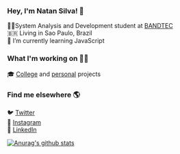 ### Hey, I'm Natan Silva! 👋
 
👨‍💻System Analysis and Development student at [BANDTEC](http://www.digitalschool.com.br/faculdade/)<br>
🇧🇷 Living in Sao Paulo, Brazil<br>
🌱 I’m currently learning JavaScript
 
### What I'm working on 👨‍💻

🎓 [College](https://github.com/Natanista/bandtec_adsb_first_semester) and [personal](https://github.com/Natanista/learning-projects) projects <br>

### Find me elsewhere 🌎

🐦 [Twitter](https://twitter.com/natanista) <br>
📸 [Instagram](https://www.instagram.com/natanista/) <br>
💼 [LinkedIn](https://www.linkedin.com/in/natanista/) <br>

[![Anurag's github stats](https://github-readme-stats.vercel.app/api?username=natanista)](https://github.com/natanista/github-readme-stats)



